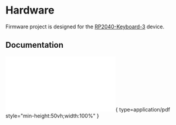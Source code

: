 # Hardware

Firmware project is designed for the [RP2040-Keyboard-3](https://www.waveshare.com/wiki/RP2040-Keyboard-3) device.

## Documentation

![3-key Schematic](assets/pdf/RP2040-Keyboard-3-Schematic.pdf){ type=application/pdf style="min-height:50vh;width:100%" }
